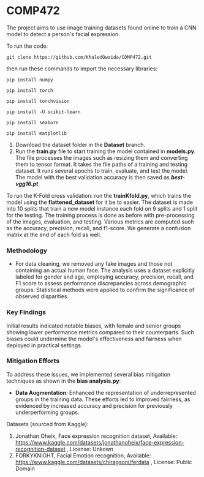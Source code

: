 # COMP472

The project aims to use image training datasets found online to train a CNN model to detect a person's facial expression. 

To run the code:

```
git clone https://github.com/KhaledOwaida/COMP472.git
```
then run these commands to import the necessary libraries: 
```
pip install numpy
```
```
pip install torch
```
```
pip install torchvision
```
```
pip install -U scikit-learn
```
```
pip install seaborn
```
```
pip install matplotlib
```

1) Download the dataset folder in the **Dataset** branch.
2) Run the **train.py** file to start training the model contained in **models.py**. The file processes the images such as resizing them and converting them to tensor format. It takes the file paths of a training and testing dataset. It runs several epochs to train, evaluate, and test the model. The model with the best validation accuracy is then saved as *__best-vgg16.pt__*. 

To run the K-Fold cross validation: run the **trainKfold.py**, which trains the model using the **flattened_dataset** for it be to easier. The dataset is made into 10 splits that train a new model instance each fold on 9 splits and 1 split for the testing. The training process is done as before with pre-processing of the images, evaluation, and testing. Various metrics are computed such as the accuracy, precision, recall, and f1-score. We generate a confusion matrix at the end of each fold as well.

### Methodology
* For data cleaning, we removed any fake images and those not containing an actual human face. The analysis uses a dataset explicitly labeled for gender and age, employing accuracy, precision, recall, and F1 score to assess performance discrepancies across demographic groups. Statistical methods were applied to confirm the significance of observed disparities.

### Key Findings
Initial results indicated notable biases, with female and senior groups showing lower performance metrics compared to their counterparts. Such biases could undermine the model's effectiveness and fairness when deployed in practical settings.

### Mitigation Efforts
To address these issues, we implemented several bias mitigation techniques as shown in the **bias analysis.py**:
- **Data Augmentation**: Enhanced the representation of underrepresented groups in the training data.
These efforts led to improved fairness, as evidenced by increased accuracy and precision for previously underperforming groups.

Datasets (sourced from Kaggle):
1) Jonathan Oheix, Face expression recognition dataset, Available: https://www.kaggle.com/datasets/jonathanoheix/face-expression-recognition-dataset , License: Unkown
2) FORKYKNIGHT, Facial Emotion recognition, Available: https://www.kaggle.com/datasets/chiragsoni/ferdata , License: Public Domain
